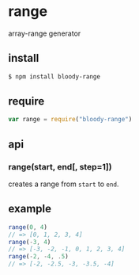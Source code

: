 # range

array-range generator

## install

```sh
$ npm install bloody-range
```

## require

```javascript
var range = require("bloody-range")
```

## api

### range(start, end[, step=1])

creates a range from `start` to `end`.

## example

```javascript
range(0, 4)
// => [0, 1, 2, 3, 4]
range(-3, 4)
// => [-3, -2, -1, 0, 1, 2, 3, 4]
range(-2, -4, .5)
// => [-2, -2.5, -3, -3.5, -4]
```

